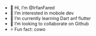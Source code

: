 - 👋 Hi, I’m @IrfanFared
- 👀 I’m interested in mobole dev
- 🌱 I’m currently learning Dart anf flutter
- 💞️ I’m looking to collaborate on Github
- ⚡ Fun fact: cowo

<!---
IrfanFared/IrfanFared is a ✨ special ✨ repository because its `README.md` (this file) appears on your GitHub profile.
You can click the Preview link to take a look at your changes.
--->
